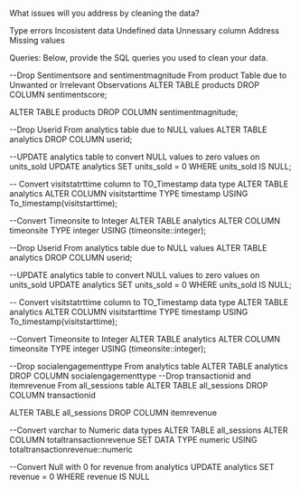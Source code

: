What issues will you address by cleaning the data?

Type errors
Incosistent data
Undefined data
Unnessary column
Address Missing values

Queries:
Below, provide the SQL queries you used to clean your data.

--Drop Sentimentsore and sentimentmagnitude From product Table due to Unwanted or Irrelevant Observations
ALTER TABLE products
DROP COLUMN sentimentscore;

ALTER TABLE products
DROP COLUMN sentimentmagnitude;

--Drop Userid From analytics table due to NULL values
ALTER TABLE analytics
DROP COLUMN userid;

--UPDATE analytics table to convert NULL values to zero values on units_sold
UPDATE analytics
SET units_sold = 0
WHERE units_sold IS NULL;


-- Convert visitstatrttime column  to TO_Timestamp data type
ALTER TABLE analytics
ALTER COLUMN visitstarttime TYPE timestamp
USING To_timestamp(visitstarttime);

--Convert Timeonsite to Integer
ALTER TABLE analytics 
ALTER COLUMN timeonsite TYPE integer USING (timeonsite::integer);

--Drop Userid From analytics table due to NULL values
ALTER TABLE analytics
DROP COLUMN userid;

--UPDATE analytics table to convert NULL values to zero values on units_sold
UPDATE analytics
SET units_sold = 0
WHERE units_sold IS NULL;


-- Convert visitstatrttime column to TO_Timestamp data type
ALTER TABLE analytics
ALTER COLUMN visitstarttime TYPE timestamp
USING To_timestamp(visitstarttime);

--Convert Timeonsite to Integer
ALTER TABLE analytics ALTER COLUMN timeonsite TYPE integer USING (timeonsite::integer);

--Drop socialengagementtype From analytics table
ALTER TABLE analytics
DROP COLUMN socialengagementtype
--Drop transactionid and itemrevenue From all_sessions table
ALTER TABLE all_sessions
DROP COLUMN transactionid

ALTER TABLE all_sessions
DROP COLUMN itemrevenue

--Convert varchar to Numeric data types
ALTER TABLE all_sessions 
ALTER COLUMN totaltransactionrevenue 
SET DATA TYPE numeric
USING totaltransactionrevenue::numeric

--Convert Null with 0 for revenue from analytics
UPDATE analytics
SET revenue = 0
WHERE revenue IS NULL
